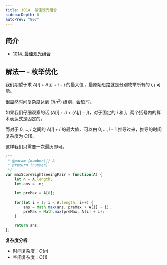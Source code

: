 ```yaml
---
title: 1014. 最佳观光组合
sidebarDepth: 0
autoPrev: "807"
---
```


## 简介
- [1014. 最佳观光组合](https://leetcode-cn.com/problems/best-sightseeing-pair/)


## 解法一 - 枚举优化
我们期望于求 $A[i] + A[j] + i - j$ 的最大值，最原始思路就是分别枚举所有的 $i, j$ 可能。

很显然时间复杂度达到 $O(n^2)$ 级别，会超时。

如果我们仔细观察的话 $(A[i] + i) + (A[j] - j)$，对于固定的 $i$ 和 $j$，两个括号内的算术表达式是固定的。

而对于 $0, ... ,i$ 之间的 $A[i] + i$ 的最大值，可以由 $0,...,i-1$ 推导过来，推导的时间复杂度为 $O(1)$。

这样我们只需要一次遍历即可。

```javascript
/**
 * @param {number[]} A
 * @return {number}
 */
var maxScoreSightseeingPair = function(A) {
    let n = A.length;
    let ans = -n;

    let preMax = A[0];

    for(let i = 1; i < A.length; i++) {
        ans = Math.max(ans, preMax + A[i] - i);
        preMax = Math.max(preMax, A[i] + i);
    }

    return ans;
};
```
**复杂度分析**:
- 时间复杂度：$O(n)$
- 空间复杂度：$O(1)$

